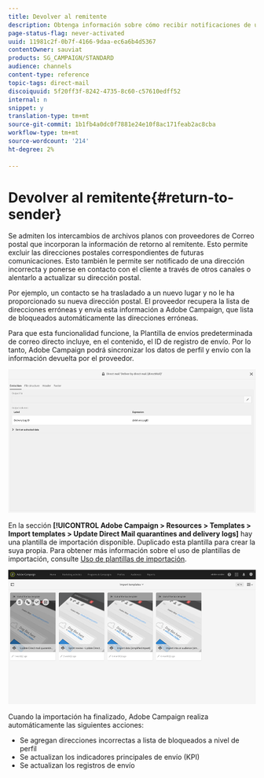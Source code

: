 ```yaml
---
title: Devolver al remitente
description: Obtenga información sobre cómo recibir notificaciones de una dirección incorrecta y excluirla de futuras comunicaciones.
page-status-flag: never-activated
uuid: 11981c2f-0b7f-4166-9daa-ec6a6b4d5367
contentOwner: sauviat
products: SG_CAMPAIGN/STANDARD
audience: channels
content-type: reference
topic-tags: direct-mail
discoiquuid: 5f20ff3f-8242-4735-8c60-c57610edff52
internal: n
snippet: y
translation-type: tm+mt
source-git-commit: 1b1fb4a0dc0f7881e24e10f8ac171feab2ac8cba
workflow-type: tm+mt
source-wordcount: '214'
ht-degree: 2%

---
```



# Devolver al remitente{#return-to-sender}

Se admiten los intercambios de archivos planos con proveedores de Correo postal que incorporan la información de retorno al remitente. Esto permite excluir las direcciones postales correspondientes de futuras comunicaciones. Esto también le permite ser notificado de una dirección incorrecta y ponerse en contacto con el cliente a través de otros canales o alentarlo a actualizar su dirección postal.

Por ejemplo, un contacto se ha trasladado a un nuevo lugar y no le ha proporcionado su nueva dirección postal. El proveedor recupera la lista de direcciones erróneas y envía esta información a Adobe Campaign, que lista de bloqueados automáticamente las direcciones erróneas.

Para que esta funcionalidad funcione, la Plantilla de envíos predeterminada de correo directo incluye, en el contenido, el ID de registro de envío. Por lo tanto, Adobe Campaign podrá sincronizar los datos de perfil y envío con la información devuelta por el proveedor.

![](assets/direct_mail_return_sender_1.png)

En la sección **[!UICONTROL Adobe Campaign > Resources > Templates > Import templates > Update Direct Mail quarantines and delivery logs]** hay una plantilla de importación disponible. Duplicado esta plantilla para crear la suya propia. Para obtener más información sobre el uso de plantillas de importación, consulte [Uso de plantillas de importación](../../automating/using/importing-data-with-import-templates.md#setting-up-import-templates).

![](assets/direct_mail_return_sender_2.png)

Cuando la importación ha finalizado, Adobe Campaign realiza automáticamente las siguientes acciones:

* Se agregan direcciones incorrectas a lista de bloqueados a nivel de perfil
* Se actualizan los indicadores principales de envío (KPI)
* Se actualizan los registros de envío

